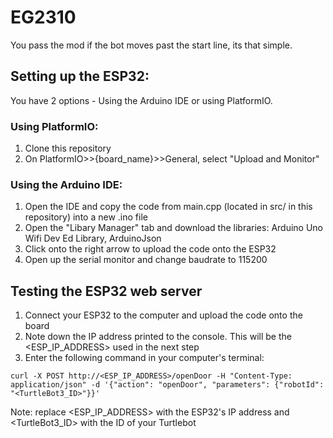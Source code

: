 # EG2310
You pass the mod if the bot moves past the start line, its that simple.

## Setting up the ESP32:
You have 2 options - Using the Arduino IDE or using PlatformIO.

### Using PlatformIO:
1. Clone this repository
2. On PlatformIO>>{board_name}>>General, select "Upload and Monitor"

### Using the Arduino IDE:
1. Open the IDE and copy the code from main.cpp (located in src/ in this repository) into a new .ino file
2. Open the "Libary Manager" tab and download the libraries: Arduino Uno Wifi Dev Ed Library, ArduinoJson
3. Click onto the right arrow to upload the code onto the ESP32
4. Open up the serial monitor and change baudrate to 115200
## Testing the ESP32 web server
1. Connect your ESP32 to the computer and upload the code onto the board
2. Note down the IP address printed to the console. This will be the <ESP_IP_ADDRESS> used in the next step
3. Enter the following command in your computer's terminal:

```
curl -X POST http://<ESP_IP_ADDRESS>/openDoor -H "Content-Type: application/json" -d '{"action": "openDoor", "parameters": {"robotId": "<TurtleBot3_ID>"}}'
```

Note: replace <ESP_IP_ADDRESS> with the ESP32's IP address and <TurtleBot3_ID> with the ID of your Turtlebot
